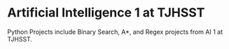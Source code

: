 # Artificial Intelligence 1 at TJHSST
Python Projects include Binary Search, A*, and Regex projects from AI 1 at TJHSST.
